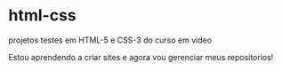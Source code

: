 # html-css
 projetos testes em HTML-5 e CSS-3 do curso em video 


Estou aprendendo a criar sites e agora vou gerenciar meus repositorios!